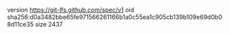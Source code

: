 version https://git-lfs.github.com/spec/v1
oid sha256:d0a3482bbe65fe971566261166b1a0c55ea1c905cb139b109e69d0b08d11ce35
size 2437
